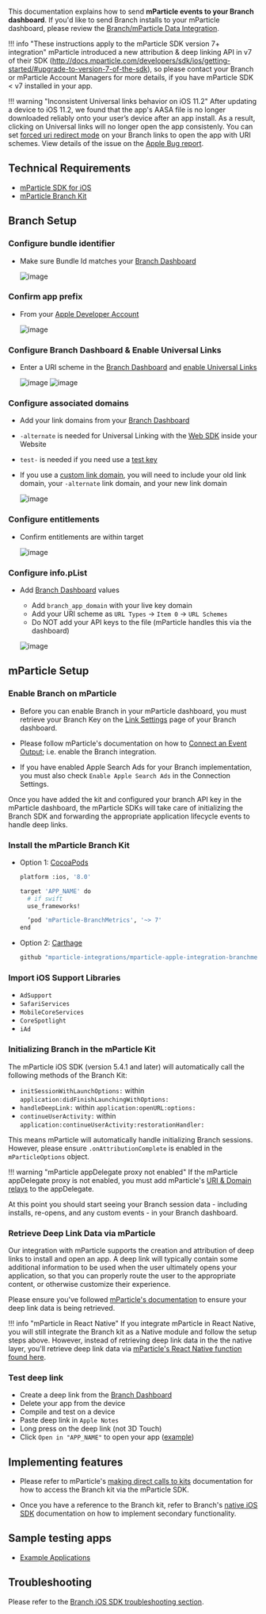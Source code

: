 This documentation explains how to send **mParticle events to your Branch dashboard**. If you'd like to send Branch installs to your mParticle dashboard, please review the [Branch/mParticle Data Integration](/integrations/mparticle).

!!! info "These instructions apply to the mParticle SDK version 7+ integration"
    mParticle introduced a new attribution & deep linking API in v7 of their SDK (http://docs.mparticle.com/developers/sdk/ios/getting-started/#upgrade-to-version-7-of-the-sdk), so please contact your Branch or mParticle Account Managers for more details, if you have mParticle SDK < v7 installed in your app.

!!! warning "Inconsistent Universal links behavior on iOS 11.2"
    After updating a device to iOS 11.2, we found that the app's AASA file is no longer downloaded reliably onto your user’s device after an app install. As a result, clicking on Universal links will no longer open the app consistenly. You can set [forced uri redirect mode](/links/integrate/#forced-redirections) on your Branch links to open the app with URI schemes. View details of the issue on the [Apple Bug report](http://www.openradar.me/radar?id=4999496467480576).

## Technical Requirements

- [mParticle SDK for iOS](https://docs.mparticle.com/developers/sdk/ios/getting-started/)
- [mParticle Branch Kit](https://github.com/mparticle-integrations/mparticle-apple-integration-branchmetrics)

## Branch Setup

### Configure bundle identifier

- Make sure Bundle Id matches your [Branch Dashboard](https://dashboard.branch.io/settings/link)

    ![image](/_assets/img/pages/apps/ios-bundle-id.png)

### Confirm app prefix

- From your [Apple Developer Account](https://developer.apple.com/account/ios/identifier/bundle)

    ![image](/_assets/img/pages/apps/ios-team-id.png)

### Configure Branch Dashboard & Enable Universal Links

- Enter a URI scheme in the [Branch Dashboard](https://dashboard.branch.io/settings/link) and [enable Universal Links](/deep-linking/universal-links/#enable-universal-links-on-the-branch-dashboard)

    ![image](/_assets/img/pages/dashboard/ios.png)
    ![image](/_assets/img/pages/dashboard/link-domain.png)

### Configure associated domains

- Add your link domains from your [Branch Dashboard](https://dashboard.branch.io/settings/link)
- `-alternate` is needed for Universal Linking with the [Web SDK](/web/integrate/) inside your Website
- `test-` is needed if you need use a [test key](#use-test-key)
- If you use a [custom link domain](/dashboard/integrate/#change-link-domain), you will need to include your old link domain, your `-alternate` link domain, and your new link domain

    ![image](/_assets/img/pages/apps/ios-entitlements.png)

### Configure entitlements

- Confirm entitlements are within target

  ![image](/_assets/img/pages/apps/ios-package.png)

### Configure info.pList

- Add [Branch Dashboard](https://dashboard.branch.io/account-settings/app) values

    - Add `branch_app_domain` with your live key domain
    - Add your URI scheme as `URL Types` -> `Item 0` -> `URL Schemes`
    - Do NOT add your API keys to the file (mParticle handles this via the dashboard)

    ![image](/_assets/img/pages/apps/ios-plist.png)

## mParticle Setup

### Enable Branch on mParticle

- Before you can enable Branch in your mParticle dashboard, you must retrieve your Branch Key on the [Link Settings](https://dashboard.branch.io/settings/link) page of your Branch dashboard.

- Please follow mParticle's documentation on how to [Connect an Event Output](https://docs.mparticle.com/guides/getting-started/connect-an-event-output/); i.e. enable the Branch integration.

- If you have enabled Apple Search Ads for your Branch implementation, you must also check `Enable Apple Search Ads` in the Connection Settings.

Once you have added the kit and configured your branch API key in the mParticle dashboard, the mParticle SDKs will take care of initializing the Branch SDK and forwarding the appropriate application lifecycle events to handle deep links.

### Install the mParticle Branch Kit

- Option 1: [CocoaPods](https://cocoapods.org/)

    ```sh hl_lines="7"
    platform :ios, '8.0'

    target 'APP_NAME' do
      # if swift
      use_frameworks!

      ‘pod 'mParticle-BranchMetrics', '~> 7'
    end
    ```

- Option 2: [Carthage](https://github.com/Carthage/Carthage)

    ```sh
    github "mparticle-integrations/mparticle-apple-integration-branchmetrics"
    ```

### Import iOS Support Libraries

- `AdSupport`
- `SafariServices`
- `MobileCoreServices`
- `CoreSpotlight`
- `iAd`

### Initializing Branch in the mParticle Kit

The mParticle iOS SDK (version 5.4.1 and later) will automatically call the following methods of the Branch Kit:

- `initSessionWithLaunchOptions:` within `application:didFinishLaunchingWithOptions:`
- `handleDeepLink:` within `application:openURL:options:`
- `continueUserActivity:` within `application:continueUserActivity:restorationHandler:`

This means mParticle will automatically handle initializing Branch sessions. However, please ensure `.onAttributionComplete` is enabled in the `mParticleOptions` object.

!!! warning "mParticle appDelegate proxy not enabled"
    If the mParticle appDelegate proxy is not enabled, you must add mParticle's [URI & Domain relays](https://docs.mparticle.com/developers/sdk/ios/getting-started/#uiapplication-delegate-proxy) to the appDelegate.

At this point you should start seeing your Branch session data - including installs, re-opens, and any custom events - in your Branch dashboard.

### Retrieve Deep Link Data via mParticle

Our integration with mParticle supports the creation and attribution of deep links to install and open an app. A deep link will typically contain some additional information to be used when the user ultimately opens your application, so that you can properly route the user to the appropriate content, or otherwise customize their experience.

Please ensure you've followed [mParticle's documentation](http://docs.mparticle.com/developers/sdk/ios/kits#deep-linking) to ensure your deep link data is being retrieved.

!!! info "mParticle in React Native"
    If you integrate mParticle in React Native, you will still integrate the Branch kit as a Native module and follow the setup steps above.  However, instead of retrieving deep link data in the the native layer, you'll retrieve deep link data via [mParticle's React Native function found here](https://github.com/mParticle/react-native-mparticle/blob/master/README.md#attribution).

### Test deep link

- Create a deep link from the [Branch Dashboard](https://dashboard.branch.io/marketing)
- Delete your app from the device
- Compile and test on a device
- Paste deep link in `Apple Notes`
- Long press on the deep link (not 3D Touch)
- Click `Open in "APP_NAME"` to open your app ([example](/_assets/img/pages/apps/ios-notes.png))

## Implementing features

- Please refer to mParticle's [making direct calls to kits]( https://docs.mparticle.com/developers/sdk/ios/kits/#making-direct-calls-to-kits) documentation for how to access the Branch kit via the mParticle SDK.

- Once you have a reference to the Branch kit, refer to Branch's [native iOS SDK](/apps/ios/#implement-features) documentation on how to implement secondary functionality.

## Sample testing apps

- [Example Applications](https://github.com/mparticle-integrations/mparticle-apple-integration-branchmetrics/tree/master/Examples)

## Troubleshooting

Please refer to the [Branch iOS SDK troubleshooting section](/apps/ios/#troubleshoot-issues).
